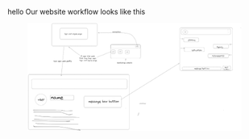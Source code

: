 hello
Our website workflow looks like this 


<figure>
  <img src="Untitled-2024-02-21-2120.png" alt="Website View" width="700">
  
</figure>

